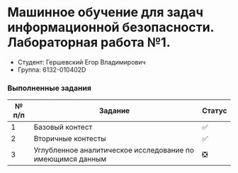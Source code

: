 # Машинное обучение для задач информационной безопасности. Лабораторная работа №1.
* Студент: Гершевский Егор Владимирович
* Группа: 6132-010402D

### Выполненные задания
№ п/п | Задание | Статус
--- | --- | ---
1 | Базовый контест | :white_check_mark:
2 | Вторичные контесты | :white_check_mark:
3 | Углубленное аналитическое исследование по имеющимся данным | :negative_squared_cross_mark: